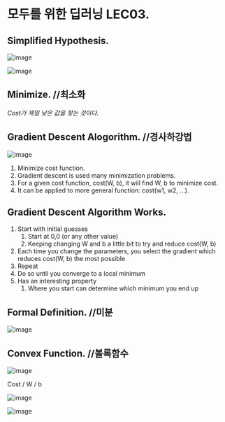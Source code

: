 # 모두를 위한 딥러닝 LEC03.
## Simplified Hypothesis.
![image](https://user-images.githubusercontent.com/66259854/93184449-39bbcf80-f777-11ea-9f5b-fa99eac541a5.png)

![image](https://user-images.githubusercontent.com/66259854/93184137-dd58b000-f776-11ea-890d-b787b6d3cf49.png)

## **Minimize.** //최소화
*Cost가 제일 낮은 값을 찾는 것이다.*

## **Gradient Descent Alogorithm.** //경사하강법

![image](https://user-images.githubusercontent.com/66259854/93184184-e9dd0880-f776-11ea-8600-4bdaa0d1fad9.png)

1. Minimize cost function.
2. Gradient descent is used many minimization problems.
3. For a given cost function, cost(W, b), it will find W, b to minimize cost.
4. It can be applied to more general function: cost(w1, w2, …).

## Gradient Descent Algorithm Works.
1. Start with initial guesses
   1)	Start at 0,0 (or any other value)
   2)	Keeping changing W and b a little bit to try and reduce cost(W, b)
2. Each time you change the parameters, you select the gradient which reduces cost(W, b) the most possible
3. Repeat
4. Do so until you converge to a local minimum
5. Has an interesting property
   1) Where you start can determine which minimum you end up

## Formal Definition. //미분
![image](https://user-images.githubusercontent.com/66259854/93184235-f5c8ca80-f776-11ea-9518-e322cb637551.png)

## Convex Function. //볼록함수
![image](https://user-images.githubusercontent.com/66259854/93184247-f8c3bb00-f776-11ea-870c-76c6df31daaf.png)

Cost  /  W  /  b 

![image](https://user-images.githubusercontent.com/66259854/93184302-05e0aa00-f777-11ea-8712-4116f237efde.png)

![image](https://user-images.githubusercontent.com/66259854/93184314-0a0cc780-f777-11ea-9f6a-15d5672ee1a1.png)
